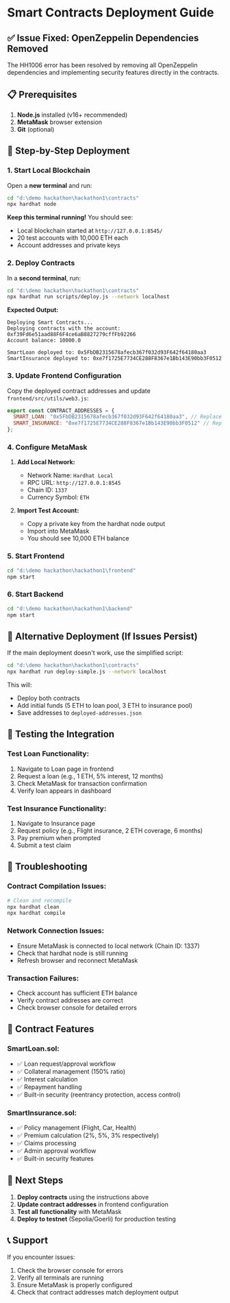 # Smart Contracts Deployment Guide

## ✅ Issue Fixed: OpenZeppelin Dependencies Removed

The HH1006 error has been resolved by removing all OpenZeppelin dependencies and implementing security features directly in the contracts.

## 📋 Prerequisites

1. **Node.js** installed (v16+ recommended)
2. **MetaMask** browser extension
3. **Git** (optional)

## 🚀 Step-by-Step Deployment

### 1. Start Local Blockchain

Open a **new terminal** and run:

```bash
cd "d:\demo hackathon\hackathon1\contracts"
npx hardhat node
```

**Keep this terminal running!** You should see:
- Local blockchain started at `http://127.0.0.1:8545/`
- 20 test accounts with 10,000 ETH each
- Account addresses and private keys

### 2. Deploy Contracts

In a **second terminal**, run:

```bash
cd "d:\demo hackathon\hackathon1\contracts"
npx hardhat run scripts/deploy.js --network localhost
```

**Expected Output:**
```
Deploying Smart Contracts...
Deploying contracts with the account: 0xf39Fd6e51aad88F6F4ce6aB8827279cffFb92266
Account balance: 10000.0

SmartLoan deployed to: 0x5FbDB2315678afecb367f032d93F642f64180aa3
SmartInsurance deployed to: 0xe7f1725E7734CE288F8367e1Bb143E90bb3F0512
```

### 3. Update Frontend Configuration

Copy the deployed contract addresses and update `frontend/src/utils/web3.js`:

```javascript
export const CONTRACT_ADDRESSES = {
  SMART_LOAN: "0x5FbDB2315678afecb367f032d93F642f64180aa3", // Replace with actual
  SMART_INSURANCE: "0xe7f1725E7734CE288F8367e1Bb143E90bb3F0512" // Replace with actual
};
```

### 4. Configure MetaMask

1. **Add Local Network:**
   - Network Name: `Hardhat Local`
   - RPC URL: `http://127.0.0.1:8545`
   - Chain ID: `1337`
   - Currency Symbol: `ETH`

2. **Import Test Account:**
   - Copy a private key from the hardhat node output
   - Import into MetaMask
   - You should see 10,000 ETH balance

### 5. Start Frontend

```bash
cd "d:\demo hackathon\hackathon1\frontend"
npm start
```

### 6. Start Backend

```bash
cd "d:\demo hackathon\hackathon1\backend"
npm start
```

## 🔧 Alternative Deployment (If Issues Persist)

If the main deployment doesn't work, use the simplified script:

```bash
cd "d:\demo hackathon\hackathon1\contracts"
npx hardhat run deploy-simple.js --network localhost
```

This will:
- Deploy both contracts
- Add initial funds (5 ETH to loan pool, 3 ETH to insurance pool)
- Save addresses to `deployed-addresses.json`

## 🧪 Testing the Integration

### Test Loan Functionality:
1. Navigate to Loan page in frontend
2. Request a loan (e.g., 1 ETH, 5% interest, 12 months)
3. Check MetaMask for transaction confirmation
4. Verify loan appears in dashboard

### Test Insurance Functionality:
1. Navigate to Insurance page
2. Request policy (e.g., Flight insurance, 2 ETH coverage, 6 months)
3. Pay premium when prompted
4. Submit a test claim

## 🐛 Troubleshooting

### Contract Compilation Issues:
```bash
# Clean and recompile
npx hardhat clean
npx hardhat compile
```

### Network Connection Issues:
- Ensure MetaMask is connected to local network (Chain ID: 1337)
- Check that hardhat node is still running
- Refresh browser and reconnect MetaMask

### Transaction Failures:
- Check account has sufficient ETH balance
- Verify contract addresses are correct
- Check browser console for detailed errors

## 📁 Contract Features

### SmartLoan.sol:
- ✅ Loan request/approval workflow
- ✅ Collateral management (150% ratio)
- ✅ Interest calculation
- ✅ Repayment handling
- ✅ Built-in security (reentrancy protection, access control)

### SmartInsurance.sol:
- ✅ Policy management (Flight, Car, Health)
- ✅ Premium calculation (2%, 5%, 3% respectively)
- ✅ Claims processing
- ✅ Admin approval workflow
- ✅ Built-in security features

## 🎯 Next Steps

1. **Deploy contracts** using the instructions above
2. **Update contract addresses** in frontend configuration
3. **Test all functionality** with MetaMask
4. **Deploy to testnet** (Sepolia/Goerli) for production testing

## 📞 Support

If you encounter issues:
1. Check the browser console for errors
2. Verify all terminals are running
3. Ensure MetaMask is properly configured
4. Check that contract addresses match deployment output
